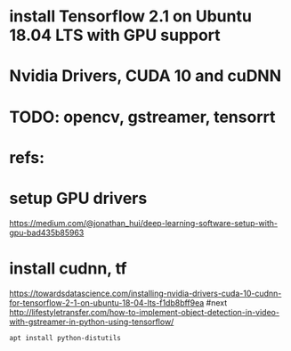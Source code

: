 # install Tensorflow 2.1 on Ubuntu 18.04 LTS with GPU support
# Nvidia Drivers, CUDA 10 and cuDNN
# TODO: opencv, gstreamer, tensorrt


# refs:
# setup GPU drivers
https://medium.com/@jonathan_hui/deep-learning-software-setup-with-gpu-bad435b85963
# install cudnn, tf
https://towardsdatascience.com/installing-nvidia-drivers-cuda-10-cudnn-for-tensorflow-2-1-on-ubuntu-18-04-lts-f1db8bff9ea
#next
http://lifestyletransfer.com/how-to-implement-object-detection-in-video-with-gstreamer-in-python-using-tensorflow/


```bash
apt install python-distutils
```


